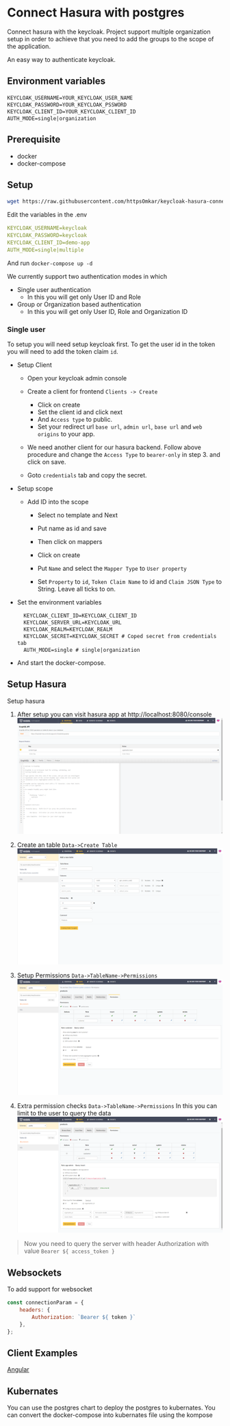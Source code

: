 # Connect Hasura with postgres
Connect hasura with the keycloak. Project support multiple organization setup in order to achieve that you need to add the groups to the scope of the application.

An easy way to authenticate keycloak.

## Environment variables
```dotenv
KEYCLOAK_USERNAME=YOUR_KEYCLOAK_USER_NAME
KEYCLOAK_PASSWORD=YOUR_KEYCLOAK_PSSWORD
KEYCLOAK_CLIENT_ID=YOUR_KEYCLOAK_CLIENT_ID
AUTH_MODE=single|organization
```

## Prerequisite
* docker
* docker-compose

## Setup

```bash
wget https://raw.githubusercontent.com/httpsOmkar/keycloak-hasura-connector/master/install-manifests/docker-compose.yml
```

Edit the variables in the .env
```yml
KEYCLOAK_USERNAME=keycloak
KEYCLOAK_PASSWORD=keycloak
KEYCLOAK_CLIENT_ID=demo-app
AUTH_MODE=single|multiple
```

And run
`docker-compose up -d`

We currently support two authentication modes in which
* Single user authentication
    * In this you will get only User ID and Role 
* Group or Organization based authentication
    * In this you will get only User ID, Role and Organization ID  

### Single user
To setup you will need setup keycloak first. To get the user id in the token you will need to add the token claim `id`.

* Setup Client

    * Open your keycloak admin console
    
    * Create a client for frontend `Clients -> Create`
    
        * Click on create
        * Set the client id and click next
        * And `Access type` to public.
        * Set your redirect url `base url`, `admin url`, `base url` and `web origins` to your app.
    
    * We need another client for our hasura backend. Follow above procedure and change the `Access Type` to `bearer-only` in step 3. and click on save.
    
    * Goto `credentials` tab and copy the secret.
    
* Setup scope
    
    * Add ID into the scope
    
        * Select no template and Next
        
        * Put name as id and save
        
        * Then click on mappers
        
        * Click on create
        
        * Put `Name` and select the `Mapper Type` to `User property`
        
        * Set `Property` to `id`, `Token Claim Name` to id and `Claim JSON Type` to String. Leave all ticks to on.  

* Set the environment variables  
    ```dotenv
      KEYCLOAK_CLIENT_ID=KEYCLOAK_CLIENT_ID
      KEYCLOAK_SERVER_URL=KEYCLOAK_URL
      KEYCLOAK_REALM=KEYCLOAK_REALM
      KEYCLOAK_SECRET=KEYCLOAK_SECRET # Coped secret from credentials tab
      AUTH_MODE=single # single|organization
    ```
* And start the docker-compose.

## Setup Hasura
Setup hasura

1) After setup you can visit hasura app at http://localhost:8080/console
![Alt text](screenshots/hasura-dashboard.png?raw=true "Title")

2) Create an table
`Data->Create Table`
![Alt text](screenshots/hasura-setup.png?raw=true "Title")

3) Setup Permissions
`Data->TableName->Permissions`
![Alt text](screenshots/hasura-permission.png?raw=true "Title")

4) Extra permission checks
`Data->TableName->Permissions`
In this you can limit to the user to query the data
![Alt text](screenshots/extra-permission.png?raw=true "Title")

> Now you need to query the server with header Authorization with value `Bearer ${ access_token }`

## Websockets
To add support for websocket

```js
const connectionParam = {
    headers: {
        Authorization: `Bearer ${ token }`
    },
};
```

## Client Examples

[Angular](examples/hasura-connector-angular)

## Kubernates

You can use the postgres chart to deploy the postgres to kubernates. You can convert the docker-compose into kubernates file using the kompose
